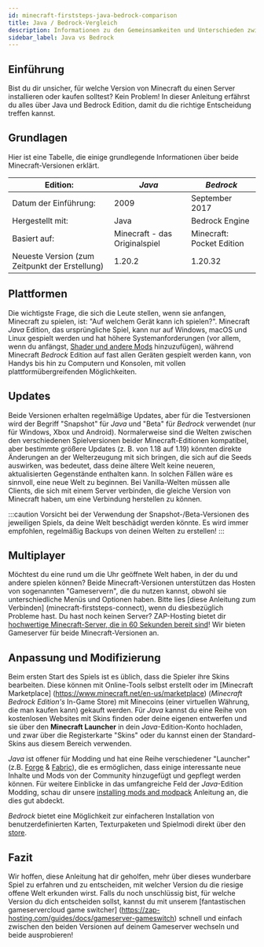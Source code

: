 ```yaml
---
id: minecraft-firststeps-java-bedrock-comparison
title: Java / Bedrock-Vergleich
description: Informationen zu den Gemeinsamkeiten und Unterschieden zwischen Minecraft Java und Bedrock Editionen - ZAP-Hosting.com Dokumentation
sidebar_label: Java vs Bedrock
---
```




## Einführung

Bist du dir unsicher, für welche Version von Minecraft du einen Server installieren oder kaufen solltest? Kein Problem! In dieser Anleitung erfährst du alles über Java und Bedrock Edition, damit du die richtige Entscheidung treffen kannst.



## Grundlagen

Hier ist eine Tabelle, die einige grundlegende Informationen über beide Minecraft-Versionen erklärt.

| Edition:                                       | *Java*                        | *Bedrock*                 |
| ---------------------------------------------- | ----------------------------- | ------------------------- |
| Datum der Einführung:                          | 2009                          | September 2017            |
| Hergestellt mit:                               | Java                          | Bedrock Engine            |
| Basiert auf:                                   | Minecraft - das Originalspiel | Minecraft: Pocket Edition |
| Neueste Version (zum Zeitpunkt der Erstellung) | 1.20.2                        | 1.20.32                   |



## Plattformen

Die wichtigste Frage, die sich die Leute stellen, wenn sie anfangen, Minecraft zu spielen, ist: "Auf welchem Gerät kann ich spielen?". Minecraft *Java* Edition, das ursprüngliche Spiel, kann nur auf Windows, macOS und Linux gespielt werden und hat höhere Systemanforderungen (vor allem, wenn du anfängst, [Shader und andere Mods](#anpassung-und-modifizierung) hinzuzufügen), während Minecraft *Bedrock* Edition auf fast allen Geräten gespielt werden kann, von Handys bis hin zu Computern und Konsolen, mit vollen plattformübergreifenden Möglichkeiten.



## Updates

Beide Versionen erhalten regelmäßige Updates, aber für die Testversionen wird der Begriff "Snapshot" für *Java* und "Beta" für *Bedrock* verwendet (nur für Windows, Xbox und Android). Normalerweise sind die Welten zwischen den verschiedenen Spielversionen beider Minecraft-Editionen kompatibel, aber bestimmte größere Updates (z. B. von 1.18 auf 1.19) könnten direkte Änderungen an der Welterzeugung mit sich bringen, die sich auf die Seeds auswirken, was bedeutet, dass deine ältere Welt keine neueren, aktualisierten Gegenstände enthalten kann. In solchen Fällen wäre es sinnvoll, eine neue Welt zu beginnen. Bei Vanilla-Welten müssen alle Clients, die sich mit einem Server verbinden, die gleiche Version von Minecraft haben, um eine Verbindung herstellen zu können.

:::caution 
Vorsicht bei der Verwendung der Snapshot-/Beta-Versionen des jeweiligen Spiels, da deine Welt beschädigt werden könnte. Es wird immer empfohlen, regelmäßig Backups von deinen Welten zu erstellen!
:::



## Multiplayer

Möchtest du eine rund um die Uhr geöffnete Welt haben, in der du und andere spielen können? Beide Minecraft-Versionen unterstützen das Hosten von sogenannten "Gameservern", die du nutzen kannst, obwohl sie unterschiedliche Menüs und Optionen haben. Bitte lies [diese Anleitung zum Verbinden] (minecraft-firststeps-connect), wenn du diesbezüglich Probleme hast. Du hast noch keinen Server? ZAP-Hosting bietet dir [hochwertige Minecraft-Server, die in 60 Sekunden bereit sind](https://zap-hosting.com/en/shop/product/cloud-gameserver/minecraft)! Wir bieten Gameserver für beide Minecraft-Versionen an.



## Anpassung und Modifizierung

Beim ersten Start des Spiels ist es üblich, dass die Spieler ihre Skins bearbeiten. Diese können mit Online-Tools selbst erstellt oder im [Minecraft Marketplace] (https://www.minecraft.net/en-us/marketplace) (*Minecraft Bedrock Edition's* In-Game Store) mit Minecoins (einer virtuellen Währung, die man kaufen kann) gekauft werden. Für *Java* kannst du eine Reihe von kostenlosen Websites mit Skins finden oder deine eigenen entwerfen und sie über den **Minecraft Launcher** in dein *Java*-Edition-Konto hochladen, und zwar über die Registerkarte "Skins" oder du kannst einen der Standard-Skins aus diesem Bereich verwenden.

*Java* ist offener für Modding und hat eine Reihe verschiedener "Launcher" (z.B. [Forge](https://files.minecraftforge.net/net/minecraftforge/forge/) & [Fabric](https://fabricmc.net/use/installer/)), die es ermöglichen, dass einige interessante neue Inhalte und Mods von der Community hinzugefügt und gepflegt werden können. Für weitere Einblicke in das umfangreiche Feld der *Java*-Edition Modding, schau dir unsere [installing mods and modpack](https://zap-hosting.com/guides/docs/minecraft-forge-fabric-add-mods-modpacks) Anleitung an, die dies gut abdeckt.

*Bedrock* bietet eine Möglichkeit zur einfacheren Installation von benutzerdefinierten Karten, Texturpaketen und Spielmodi direkt über den [store](https://www.minecraft.net/en-us/catalog).



## Fazit

Wir hoffen, diese Anleitung hat dir geholfen, mehr über dieses wunderbare Spiel zu erfahren und zu entscheiden, mit welcher Version du die riesige offene Welt erkunden wirst. Falls du noch unschlüssig bist, für welche Version du dich entscheiden sollst, kannst du mit unserem [fantastischen gameservercloud game switcher] (https://zap-hosting.com/guides/docs/gameserver-gameswitch) schnell und einfach zwischen den beiden Versionen auf deinem Gameserver wechseln und beide ausprobieren!